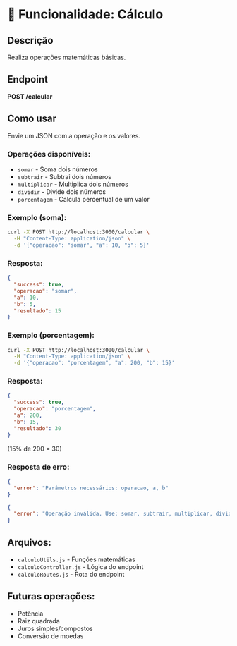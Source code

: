 # 🧮 Funcionalidade: Cálculo

## Descrição
Realiza operações matemáticas básicas.

## Endpoint
**POST /calcular**

## Como usar
Envie um JSON com a operação e os valores.

### Operações disponíveis:
- `somar` - Soma dois números
- `subtrair` - Subtrai dois números
- `multiplicar` - Multiplica dois números
- `dividir` - Divide dois números
- `porcentagem` - Calcula percentual de um valor

### Exemplo (soma):
```bash
curl -X POST http://localhost:3000/calcular \
  -H "Content-Type: application/json" \
  -d '{"operacao": "somar", "a": 10, "b": 5}'
```

### Resposta:
```json
{
  "success": true,
  "operacao": "somar",
  "a": 10,
  "b": 5,
  "resultado": 15
}
```

### Exemplo (porcentagem):
```bash
curl -X POST http://localhost:3000/calcular \
  -H "Content-Type: application/json" \
  -d '{"operacao": "porcentagem", "a": 200, "b": 15}'
```

### Resposta:
```json
{
  "success": true,
  "operacao": "porcentagem",
  "a": 200,
  "b": 15,
  "resultado": 30
}
```
(15% de 200 = 30)

### Resposta de erro:
```json
{
  "error": "Parâmetros necessários: operacao, a, b"
}
```

```json
{
  "error": "Operação inválida. Use: somar, subtrair, multiplicar, dividir, porcentagem"
}
```

## Arquivos:
- `calculoUtils.js` - Funções matemáticas
- `calculoController.js` - Lógica do endpoint
- `calculoRoutes.js` - Rota do endpoint

## Futuras operações:
- Potência
- Raiz quadrada
- Juros simples/compostos
- Conversão de moedas
